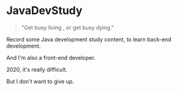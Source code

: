 # JavaDevStudy

> "Get busy living , or get busy dying."

Record some Java development study content, to learn back-end development.

And I'm also a front-end developer.

2020, it's really difficult.

But I don't want to give up.

